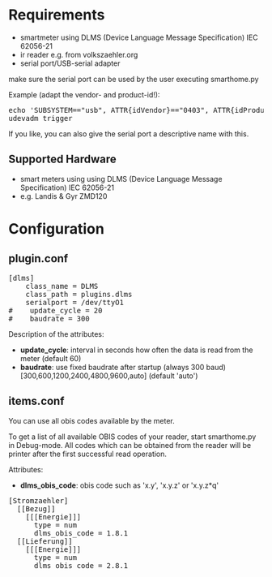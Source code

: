 # Requirements

* smartmeter using DLMS (Device Language Message Specification) IEC 62056-21
* ir reader e.g. from volkszaehler.org
* serial port/USB-serial adapter

make sure the serial port can be used by the user executing smarthome.py

Example (adapt the vendor- and product-id!):
<pre>
echo 'SUBSYSTEM=="usb", ATTR{idVendor}=="0403", ATTR{idProduct}=="6010", MODE="666"' > /etc/udev/rules.d/99-smartmeter.rules
udevadm trigger
</pre>

If you like, you can also give the serial port a descriptive name with this.

## Supported Hardware

* smart meters using using DLMS (Device Language Message Specification) IEC 62056-21
* e.g. Landis & Gyr ZMD120

# Configuration

## plugin.conf

<pre>
[dlms]
    class_name = DLMS
    class_path = plugins.dlms
    serialport = /dev/ttyO1
#    update_cycle = 20
#    baudrate = 300
</pre>

Description of the attributes:

* __update_cycle__: interval in seconds how often the data is read from the meter (default 60)
* __baudrate__: use fixed baudrate after startup (always 300 baud) [300,600,1200,2400,4800,9600,auto] (default 'auto')

## items.conf

You can use all obis codes available by the meter.

To get a list of all available OBIS codes of your reader, start smarthome.py in Debug-mode. All codes which can be obtained from the reader will be printer after the first successful read operation.

Attributes:
* __dlms_obis_code__: obis code such as 'x.y', 'x.y.z' or 'x.y.z*q'
 
<pre>
[Stromzaehler]
  [[Bezug]]
    [[[Energie]]]
      type = num
      dlms_obis_code = 1.8.1
  [[Lieferung]]
    [[[Energie]]]
      type = num
      dlms_obis_code = 2.8.1
</pre>
